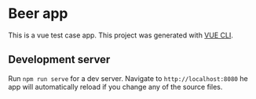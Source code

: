 # Beer app
This is a vue test case app.
This project was generated with [VUE CLI](https://github.com/vuejs/vue-cli).

## Development server

Run `npm run serve` for a dev server. Navigate to `http://localhost:8080` he app will automatically reload if you change any of the source files.
